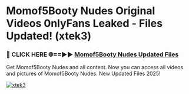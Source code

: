 # Momof5Booty Nudes Original Videos 0nlyFans Leaked - Files Updated! (xtek3)

<h3>🔴 CLICK HERE 🌐==►► <a href="https://tinyurl.com/yc6ubb5a" rel="nofollow">Momof5Booty Nudes Updated Files</a></h3>

Get Momof5Booty Nudes and all content. Now you can access all videos and pictures of Momof5Booty Nudes. New Updated Files 2025!

[![xtek3](https://i.imgur.com/7eu0CRL.gif)](https://tinyurl.com/yc6ubb5a)
